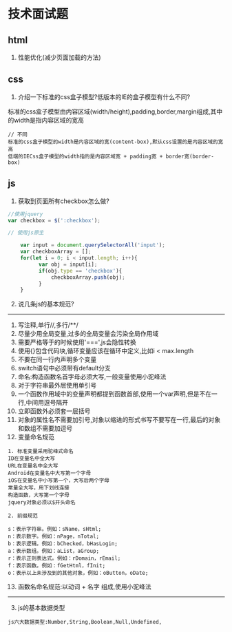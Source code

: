 # 技术面试题

## html

1. 性能优化(减少页面加载的方法)

## css

1. 介绍一下标准的css盒子模型?低版本的IE的盒子模型有什么不同?

标准的css盒子模型由内容区域(width/height),padding,border,margin组成,其中的width是指内容区域的宽高

```
// 不同
标准的css盒子模型的width是内容区域的宽(content-box),默认css设置的是内容区域的宽高
低端的IECss盒子模型的width指的是内容区域宽 + padding宽 + border宽(border-box)
```


## js

1. 获取到页面所有checkbox怎么做?

```js
//使用jquery
var checkbox = $(':checkbox');

// 使用js原生

    var input = document.querySelectorAll('input');
    var checkboxArray = [];
    for(let i = 0; i < input.length; i++){
          var obj = input[i];
          if(obj.type == 'checkbox'){
              checkboxArray.push(obj);
          }
    }

```

2. 说几条js的基本规范?

***
1. 写注释,单行//,多行/**/
2. 尽量少用全局变量,过多的全局变量会污染全局作用域
3. 需要严格等于的时候使用'===',js会隐性转换
4. 使用{}包含代码块,循环变量应该在循环中定义,比如i < max.length
5. 不要在同一行内声明多个变量
6. switch语句中必须带有default分支
7. 命名:构造函数名首字母必须大写,一般变量使用小驼峰法
8. 对于字符串最外层使用单引号
9. 一个函数作用域中的变量声明都提到函数首部,使用一个var声明,但是不在一行,中间用逗号隔开
10. 立即函数外必须套一层括号
11. 对象的属性名不需要加引号,对象以缩进的形式书写不要写在一行,最后的对象和数组不需要加逗号
12. 变量命名规范
```
1. 标准变量采用驼峰式命名
ID在变量名中全大写
URL在变量名中全大写
Android在变量名中大写第一个字母
iOS在变量名中小写第一个，大写后两个字母
常量全大写，用下划线连接
构造函数，大写第一个字母
jquery对象必须以$开头命名

2. 前缀规范

s：表示字符串。例如：sName，sHtml;
n：表示数字。例如：nPage，nTotal;
b：表示逻辑。例如：bChecked，bHasLogin;
a：表示数组。例如：aList，aGroup;
r：表示正则表达式。例如：rDomain，rEmail;
f：表示函数。例如：fGetHtml，fInit;
o：表示以上未涉及到的其他对象，例如：oButton，oDate;
```

13. 函数名命名规范:以动词 + 名字 组成,使用小驼峰法
***
3. js的基本数据类型

```
js六大数据类型:Number,String,Boolean,Null,Undefined,
```
